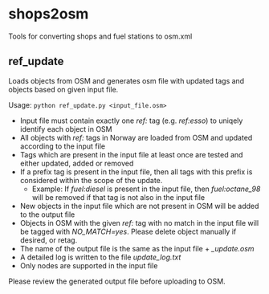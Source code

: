 # shops2osm
Tools for converting shops and fuel stations to osm.xml


## ref_update

Loads objects from OSM and generates osm file with updated tags and objects based on given input file.

Usage: <code>python ref_update.py <input_file.osm></code>

* Input file must contain exactly one *ref:* tag (e.g. *ref:esso*) to uniqely identify each object in OSM
* All objects with *ref:* tags in Norway are loaded from OSM and updated according to the input file
* Tags which are present in the input file at least once are tested and either updated, added or removed
* If a prefix tag is present in the input file, then all tags with this prefix is considered within the scope of the update.
  - Example: If *fuel:diesel* is present in the input file, then *fuel:octane_98* will be removed if that tag is not also in the input file
* New objects in the input file which are not present in OSM will be added to the output file
* Objects in OSM with the given *ref:* tag with no match in the input file will be tagged with *NO_MATCH=yes*. Please delete object manually if desired, or retag.
* The name of the output file is the same as the input file + *_update.osm*
* A detailed log is written to the file *update_log.txt*
* Only nodes are supported in the input file

Please review the generated output file before uploading to OSM.
